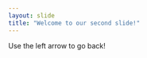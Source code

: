```yaml
---
layout: slide
title: "Welcome to our second slide!"
---
```

[](https://ruinmyweek.com/wp-content/uploads/2016/05/really-funny-memes-y-u-no-guy-text-back.jpg)
Use the left arrow to go back!
